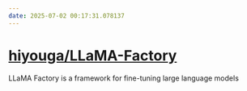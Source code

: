 ```yaml
---
date: 2025-07-02 00:17:31.078137
---
```


# [hiyouga/LLaMA-Factory](https://github.com/hiyouga/LLaMA-Factory)

LLaMA Factory is a framework for fine-tuning large language models
